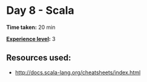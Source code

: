# Day 8 - Scala

**Time taken:** 20 min

**[Experience level](https://github.com/Vilsol/AdventOfCode2017/blob/master/README.md#experience-levels):** 3

## Resources used:

* http://docs.scala-lang.org/cheatsheets/index.html